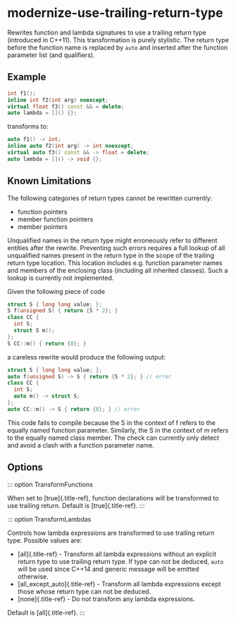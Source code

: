 # modernize-use-trailing-return-type

Rewrites function and lambda signatures to use a trailing return type
(introduced in C++11). This transformation is purely stylistic. The
return type before the function name is replaced by `auto` and inserted
after the function parameter list (and qualifiers).

## Example

```c++
int f1();
inline int f2(int arg) noexcept;
virtual float f3() const && = delete;
auto lambda = []() {};
```

transforms to:

```c++
auto f1() -> int;
inline auto f2(int arg) -> int noexcept;
virtual auto f3() const && -> float = delete;
auto lambda = []() -> void {};
```

## Known Limitations

The following categories of return types cannot be rewritten currently:

- function pointers
- member function pointers
- member pointers

Unqualified names in the return type might erroneously refer to
different entities after the rewrite. Preventing such errors requires a
full lookup of all unqualified names present in the return type in the
scope of the trailing return type location. This location includes e.g.
function parameter names and members of the enclosing class (including
all inherited classes). Such a lookup is currently not implemented.

Given the following piece of code

```c++
struct S { long long value; };
S f(unsigned S) { return {S * 2}; }
class CC {
  int S;
  struct S m();
};
S CC::m() { return {0}; }
```

a careless rewrite would produce the following output:

```c++
struct S { long long value; };
auto f(unsigned S) -> S { return {S * 2}; } // error
class CC {
  int S;
  auto m() -> struct S;
};
auto CC::m() -> S { return {0}; } // error
```

This code fails to compile because the S in the context of f refers to
the equally named function parameter. Similarly, the S in the context of
m refers to the equally named class member. The check can currently only
detect and avoid a clash with a function parameter name.

## Options

::: option
TransformFunctions

When set to [true]{.title-ref}, function declarations will be
transformed to use trailing return. Default is [true]{.title-ref}.
:::

::: option
TransformLambdas

Controls how lambda expressions are transformed to use trailing return
type. Possible values are:

- [all]{.title-ref} - Transform all lambda expressions without an
  explicit return type to use trailing return type. If type can not be
  deduced, `auto` will be used since C++14 and generic message will be
  emitted otherwise.
- [all_except_auto]{.title-ref} - Transform all lambda expressions
  except those whose return type can not be deduced.
- [none]{.title-ref} - Do not transform any lambda expressions.

Default is [all]{.title-ref}.
:::
